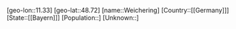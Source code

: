﻿---
location: [48.72,11.33]
type: City
tags:
- geo/City


SpocWebEntityId: 35486
isDeleted: false
confidential: public

---
[geo-lon::11.33]
[geo-lat::48.72]
[name::Weichering]
[Country::[[Germany]]]
[State::[[Bayern]]]
[Population::]
[Unknown::]

